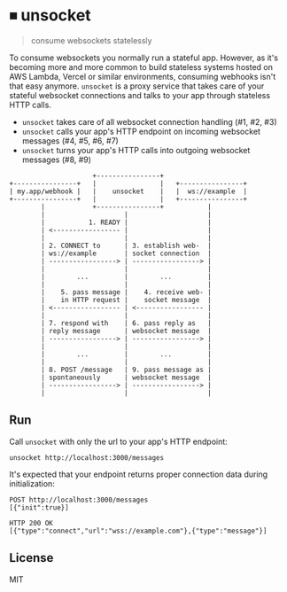 # ⏹ unsocket

> consume websockets statelessly

To consume websockets you normally run a stateful app.
However, as it's becoming more and more common to build stateless systems hosted on AWS Lambda, Vercel or similar environments, consuming webhooks isn't that easy anymore.
`unsocket` is a proxy service that takes care of your stateful websocket connections and talks to your app through stateless HTTP calls.

* `unsocket` takes care of all websocket connection handling (#1, #2, #3)
* `unsocket` calls your app's HTTP endpoint on incoming websocket messages (#4, #5, #6, #7)
* `unsocket` turns your app's HTTP calls into outgoing websocket messages (#8, #9)

```
                     +----------------+
+----------------+   |                |   +----------------+
| my.app/webhook |   |    unsocket    |   |  ws://example  | 
+----------------+   |                |   +----------------+
        |            +----------------+           |
        |                    |                    |
        |           1. READY |                    |
        | <----------------- |                    |
        |                    |                    |
        | 2. CONNECT to      | 3. establish web-  |
        | ws://example       | socket connection  |
        | -----------------> | -----------------> |
        |                    |                    |
        |        ...         |        ...         |
        |                    |                    |
        |    5. pass message |    4. receive web- |
        |    in HTTP request |    socket message  |
        | <----------------- | <----------------- |
        |                    |                    |
        | 7. respond with    | 6. pass reply as   |
        | reply message      | websocket message  |
        | -----------------> | -----------------> |
        |                    |                    |
        |        ...         |        ...         |
        |                    |                    |
        | 8. POST /message   | 9. pass message as |
        | spontaneously      | websocket message  |
        | -----------------> | -----------------> |
        |                    |                    |
```

## Run

Call `unsocket` with only the url to your app's HTTP endpoint:

```
unsocket http://localhost:3000/messages
```

It's expected that your endpoint returns proper connection data during initialization:

```
POST http://localhost:3000/messages
[{"init":true}]

HTTP 200 OK
[{"type":"connect","url":"wss://example.com"},{"type":"message"}]
```

## License

MIT
